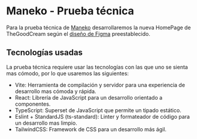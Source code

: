 # Maneko - Prueba técnica

Para la prueba técnica de [Maneko](https://maneko.es/) desarrollaremos la nueva HomePage de TheGoodCream según el [diseño de Figma](https://www.figma.com/file/J3JYMNu2K2zxtOEVDjuTAe/Maneko-TheGoodCream-Website-B01?type=design&node-id=0-1) preestablecido.

## Tecnologías usadas

La prueba técnica requiere usar las tecnologías con las que uno se sienta mas cómodo, por lo que usaremos las siguientes:

- Vite: Herramienta de compilación y servidor para una experiencia de desarrollo mas cómoda y rápida.
- React: Librería de JavaScript para un desarrollo orientado a componentes.
- TypeScript: Superset de JavaScript que permite un tipado estático.
- Eslint + StandardJS (ts-standard): Linter y formateador de código para un desarrollo mas limpio.
- TailwindCSS: Framework de CSS para un desarrollo más ágil.